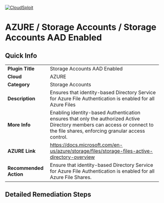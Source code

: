 [![CloudSploit](https://cloudsploit.com/img/logo-new-big-text-100.png "CloudSploit")](https://cloudsploit.com)

# AZURE / Storage Accounts / Storage Accounts AAD Enabled

## Quick Info

| | |
|-|-|
| **Plugin Title** | Storage Accounts AAD Enabled |
| **Cloud** | AZURE |
| **Category** | Storage Accounts |
| **Description** | Ensures that identity-based Directory Service for Azure File Authentication is enabled for all Azure Files |
| **More Info** | Enabling identity-based Authentication ensures that only the authorized Active Directory members can access or connect to the file shares, enforcing granular access control. |
| **AZURE Link** | https://docs.microsoft.com/en-us/azure/storage/files/storage-files-active-directory-overview |
| **Recommended Action** | Ensure that identity-based Directory Service for Azure File Authentication is enabled for all Azure File Shares. |

## Detailed Remediation Steps

